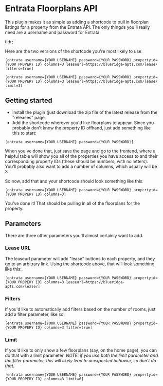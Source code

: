 # Entrata Floorplans API

This plugin makes it as simple as adding a shortcode to pull in floorplan listings for a property from the Entrata API. The only thingds you'll really need are a username and password for Entrata.

tldr;

Here are the two versions of the shortcode you're most likely to use:

```
[entrata username={YOUR USERNAME} password={YOUR PASSWORD} propertyid={YOUR PROPERY ID} columns=3 leaseurl=https://blueridge-apts.com/lease/ filters=true]

[entrata username={YOUR USERNAME} password={YOUR PASSWORD} propertyid={YOUR PROPERY ID} columns=3 leaseurl=https://blueridge-apts.com/lease/ limit=3]
```

## Getting started

* Install the plugin (just download the zip file of the latest release from the "releases" page.
* Add the shortcode wherever you'd like floorplans to appear. Since you probably don't know the property ID offhand, just add something like this to start:

```
[entrata username={YOUR USERNAME} password={YOUR PASSWORD}]
```

When you've done that, just save the page and go to the frontend, where a helpful table will show you all of the properties you have access to and their corresponding property IDs (these should be numbers, with no letters). You'll probably also want to add a number of columns, which usually will be 3.

So now, add that and your shortcode should look something like this:

```
[entrata username={YOUR USERNAME} password={YOUR PASSWORD} propertyid={YOUR PROPERY ID} columns=3]
```

You've done it! That should be pulling in all of the floorplans for the property.

## Parameters

There are three other parameters you'll almost certainly want to add.

### Lease URL

The leaseurl parameter will add "lease" buttons to each property, and they go to an arbitrary link. Using the shortcode above, that will look something like this:

```
[entrata username={YOUR USERNAME} password={YOUR PASSWORD} propertyid={YOUR PROPERY ID} columns=3 leaseurl=https://blueridge-apts.com/lease/]
```

### Filters

If you'd like to automatically add filters based on the number of rooms, just add a filter parameter, like so:

```
[entrata username={YOUR USERNAME} password={YOUR PASSWORD} propertyid={YOUR PROPERY ID} columns=3 filter=true]
```

### Limit

If you'd like to only show a few floorplans (say, on the home page), you can do that with a limit parameter. *NOTE: if you use both the limit parameter and the filter parameter, this will likely lead to unexpected behavior, so don't do that.*

```
[entrata username={YOUR USERNAME} password={YOUR PASSWORD} propertyid={YOUR PROPERY ID} columns=3 limit=6]
```

